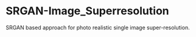 # SRGAN-Image_Superresolution
SRGAN based approach for photo realistic single image super-resolution.
